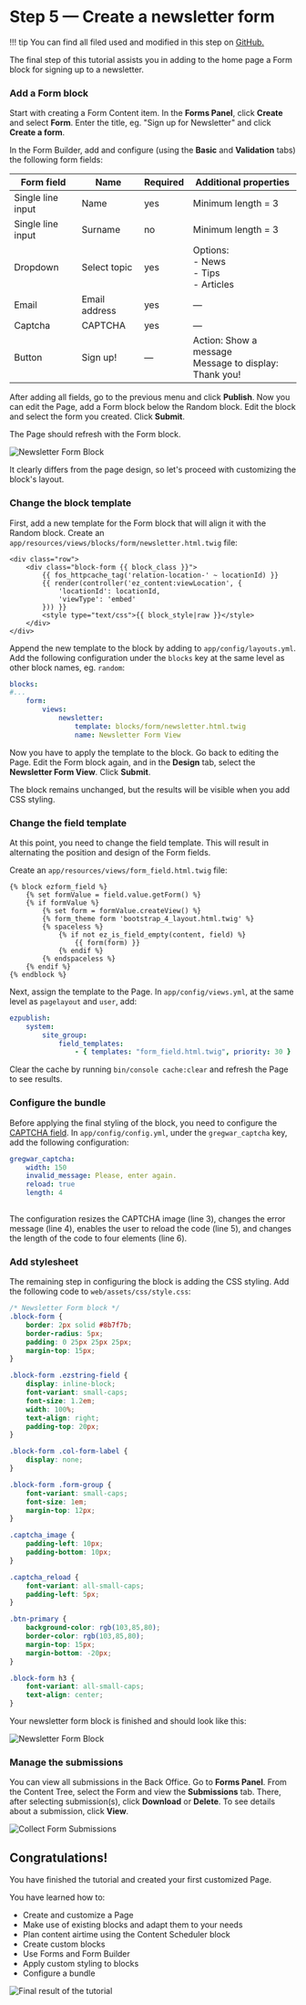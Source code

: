 # Step 5 — Create a newsletter form

!!! tip
    You can find all filed used and modified in this step on [GitHub.](ADD)

The final step of this tutorial assists you in adding to the home page a Form block for signing up to a newsletter.

### Add a Form block

Start with creating a Form Content item.
In the **Forms Panel**, click **Create** and select **Form**.
Enter the title, eg. "Sign up for Newsletter" and click **Create a form**.

In the Form Builder, add and configure (using the **Basic** and **Validation** tabs) the following form fields:

|Form field|Name|Required|Additional properties|
|-----|----|--------|---------------------|
|Single line input|Name|yes|Minimum length = 3|
|Single line input|Surname|no|Minimum length = 3|
|Dropdown|Select topic|yes|Options:</br>- News</br>- Tips </br> - Articles|
|Email|Email address|yes|—|
|Captcha|CAPTCHA|yes|—|
|Button|Sign up!|—|Action: Show a message</br>Message to display: Thank you!|

After adding all fields, go to the previous menu and click **Publish**.
Now you can edit the Page, add a Form block below the Random block.
Edit the block and select the form you created. Click **Submit**.

The Page should refresh with the Form block.

![Newsletter Form Block](img/enterprise_tut_first_form.png "Newsletter Form Block")

It clearly differs from the page design, so let's proceed with customizing the block's layout.

### Change the block template

First, add a new template for the Form block that will align it with the Random block.
Create an `app/resources/views/blocks/form/newsletter.html.twig` file:

``` html+twig
<div class="row">
    <div class="block-form {{ block_class }}">
        {{ fos_httpcache_tag('relation-location-' ~ locationId) }}
        {{ render(controller('ez_content:viewLocation', {
            'locationId': locationId,
            'viewType': 'embed'
        })) }}
        <style type="text/css">{{ block_style|raw }}</style>
    </div>
</div>
```

Append the new template to the block by adding to `app/config/layouts.yml`.
Add the following configuration under the `blocks` key at the same level as other block names, eg. `random`:

``` yaml hl_lines="3"
blocks:
#...
    form:
        views:
            newsletter:
                template: blocks/form/newsletter.html.twig
                name: Newsletter Form View
```

Now you have to apply the template to the block.
Go back to editing the Page.
Edit the Form block again, and in the **Design** tab, select the **Newsletter Form View**.
Click **Submit**.

The block remains unchanged, but the results will be visible when you add CSS styling.

### Change the field template 

At this point, you need to change the field template.
This will result in alternating the position and design of the Form fields.

Create an `app/resources/views/form_field.html.twig` file:

``` html+twig
{% block ezform_field %}
    {% set formValue = field.value.getForm() %}
    {% if formValue %}
        {% set form = formValue.createView() %}
        {% form_theme form 'bootstrap_4_layout.html.twig' %}
        {% spaceless %}
            {% if not ez_is_field_empty(content, field) %}
                {{ form(form) }}
            {% endif %}
        {% endspaceless %}
    {% endif %}
{% endblock %}
```

Next, assign the template to the Page.
In `app/config/views.yml`, at the same level as `pagelayout` and `user`, add:

``` yaml
ezpublish:
    system:
        site_group:
            field_templates:
                - { templates: "form_field.html.twig", priority: 30 }
```

Clear the cache by running `bin/console cache:clear` and refresh the Page to see results.

### Configure the bundle

Before applying the final styling of the block, you need to configure the [CAPTCHA field](../../guide/extending_form_builder.md#captcha-field).
In `app/config/config.yml`, under the `gregwar_captcha` key, add the following configuration:

``` yaml
gregwar_captcha:
    width: 150
    invalid_message: Please, enter again.
    reload: true
    length: 4
   
```
The configuration resizes the CAPTCHA image (line 3), changes the error message (line 4), enables the user to reload the code (line 5), and changes the length of the code to four elements (line 6).

### Add stylesheet

The remaining step in configuring the block is adding the CSS styling.
Add the following code to `web/assets/css/style.css`:

``` css
/* Newsletter Form block */
.block-form {
    border: 2px solid #8b7f7b;
    border-radius: 5px;
    padding: 0 25px 25px 25px;
    margin-top: 15px;
}

.block-form .ezstring-field {
    display: inline-block;
    font-variant: small-caps;
    font-size: 1.2em;
    width: 100%;
    text-align: right;
    padding-top: 20px;
}

.block-form .col-form-label {
    display: none;
}

.block-form .form-group {
    font-variant: small-caps;
    font-size: 1em;
    margin-top: 12px;
}

.captcha_image {
    padding-left: 10px;
    padding-bottom: 10px;
}

.captcha_reload {
    font-variant: all-small-caps;
    padding-left: 5px;
}

.btn-primary {
    background-color: rgb(103,85,80);
    border-color: rgb(103,85,80);
    margin-top: 15px;
    margin-bottom: -20px;
}

.block-form h3 {
    font-variant: all-small-caps;
    text-align: center;
}
```

Your newsletter form block is finished and should look like this:

![Newsletter Form Block](img/enterprise_tut_final_form.png "Newsletter Form Block")

### Manage the submissions

You can view all submissions in the Back Office.
Go to **Forms Panel**. From the Content Tree, select the Form and view the **Submissions** tab.
There, after selecting submission(s), click **Download** or **Delete**.
To see details about a submission, click **View**.

![Collect Form Submissions](img/enterprise_tut_form_collect_sub.png "Collect Form Submissions")


## Congratulations!

You have finished the tutorial and created your first customized Page.

You have learned how to:

- Create and customize a Page
- Make use of existing blocks and adapt them to your needs
- Plan content airtime using the Content Scheduler block
- Create custom blocks
- Use Forms and Form Builder
- Apply custom styling to blocks
- Configure a bundle

![Final result of the tutorial](img/enterprise_tut_main_screen.png "Final result of the tutorial")
